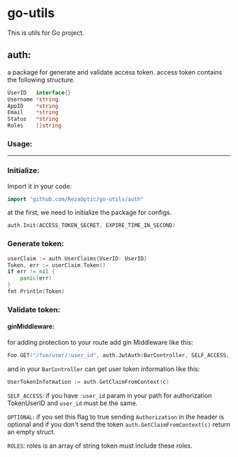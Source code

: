 # go-utils

This is utils for Go project.

## auth:
a package for generate and validate access token.
access token contains the following structure.
```go
UserID   interface{}
Username *string    
AppID    *string    
Email    *string    
Status   *string    
Roles    []string   
``` 

### Usage:

---

### Initialize:

Import it in your code:

```go
import "github.com/RezaOptic/go-utils/auth"
```

at the first, we need to initialize the package for configs.
```go
auth.Init(ACCESS_TOKEN_SECRET, EXPIRE_TIME_IN_SECOND)
```

### Generate token:
```go
userClaim := auth.UserClaims{UserID: UserID}
Token, err := userClaim.Token()
if err != nil {
	panic(err)
}
fmt.Println(Token)
```

### Validate token:

#### **ginMiddleware**:

 for adding protection to your route add gin Middleware like this:
 ```go
 Foo.GET("/foo/user/:user_id", auth.JwtAuth(BarController, SELF_ACCESS, OPTIONAL, ROLES))
 ```
 and in your `BarController` can get user token information like this:
 ```go
 UserTokenInfotmation := auth.GetClaimFromContext(c)
 ```

 `SELF_ACCESS`: if you have `:user_id` param in your path for authorization TokenUserID and `user_id` must be the same.

 `OPTIONAL`: if you set this flag to true sending `Authorization` in the header is optional and if you don't send the token `auth.GetClaimFromContext(c)` return an empty struct.

 `ROLES`: roles is an array of string token must include these roles.
